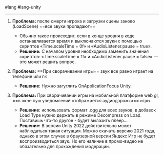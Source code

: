 #lang #lang-unity 

---
1. **Проблема:** после смерти игрока и загрузки сцены заново (LoadScene) ==все звуки пропадают==
	- Обычно такое происходит, если в конце уровня в коде останавливается время и выключаются звуки с помощью скриптов «Time.scaleTime = 0f» и «AudioListener.pause = true». 
	- **Решение:** С началом уровня необходимо заменить значения скриптов: «Time.scaleTime = 1f» и «AudioListener.pause = false» — это может решить вопрос.

2.  **Проблема:** ==При сворачивании игры== звук все равно играет на телефоне или пк
	- **Решение:** Нужно загуглить OnApplicationFocus Unity.

3. **Проблема:** При сворачивании игры на мобильной платформе web gl, ==в окне пуш уведомлений отображается аудиодорожка== игры.
	- **Решение:** использовать формат .ogg для всех звуков, в добавок Load Type нужно держать в режиме Decompress on Load. Поставишь что-то другое - будет вылазить плеер...
	- **Решение:** В версии Unity 2022 действительно может наблюдаться такая ситуация. Можно скачать версию 2021 года, однако в этом случае в браузерной версии Яндекс Игр не будет воспроизводиться звук. Но его наличие в промо-видео не обязательно для прохождения модерации.